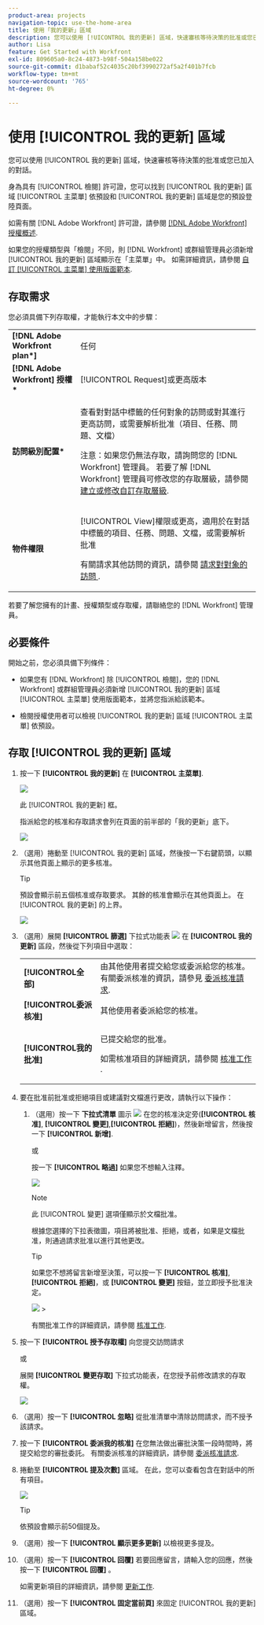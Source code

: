 ```yaml
---
product-area: projects
navigation-topic: use-the-home-area
title: 使用「我的更新」區域
description: 您可以使用 [!UICONTROL 我的更新] 區域，快速審核等待決策的批准或您已加入的對話。
author: Lisa
feature: Get Started with Workfront
exl-id: 809605a0-8c24-4873-b98f-504a158be022
source-git-commit: d1babaf52c4035c20bf3990272af5a2f401b7fcb
workflow-type: tm+mt
source-wordcount: '765'
ht-degree: 0%

---
```


# 使用 [!UICONTROL 我的更新] 區域

<!--
<p data-mc-conditions="QuicksilverOrClassic.Draft mode">(NOTE: there is a similar article like this in the "My Work" folder that is conditioned for Classic only)</p>
-->

您可以使用 [!UICONTROL 我的更新] 區域，快速審核等待決策的批准或您已加入的對話。

身為具有 [!UICONTROL 檢閱] 許可證，您可以找到 [!UICONTROL 我的更新] 區域 [!UICONTROL 主菜單] 依預設和 [!UICONTROL 我的更新] 區域是您的預設登陸頁面。

如需有關 [!DNL Adobe Workfront] 許可證，請參閱 [[!DNL Adobe Workfront] 授權概述](../../../administration-and-setup/add-users/access-levels-and-object-permissions/wf-licenses.md).

如果您的授權類型與「檢閱」不同，則 [!DNL Workfront] 或群組管理員必須新增 [!UICONTROL 我的更新] 區域顯示在「主菜單」中。 如需詳細資訊，請參閱 [自訂 [!UICONTROL 主菜單] 使用版面範本](../../../administration-and-setup/customize-workfront/use-layout-templates/customize-main-menu.md).

## 存取需求

您必須具備下列存取權，才能執行本文中的步驟：

<table style="table-layout:auto"> 
 <col> 
 <col> 
 <tbody> 
  <tr> 
   <td role="rowheader"><strong>[!DNL Adobe Workfront plan*]</strong></td> 
   <td> <p>任何</p> </td> 
  </tr> 
  <tr> 
   <td role="rowheader"><strong>[!DNL Adobe Workfront] 授權*</strong></td> 
   <td> <p>[!UICONTROL Request]或更高版本</p> </td> 
  </tr> 
  <tr> 
   <td role="rowheader"><strong>訪問級別配置*</strong></td> 
   <td> <p>查看對對話中標籤的任何對象的訪問或對其進行更高訪問，或需要解析批准（項目、任務、問題、文檔）</p> <p>注意：如果您仍無法存取，請詢問您的 [!DNL Workfront] 管理員。 若要了解 [!DNL Workfront] 管理員可修改您的存取層級，請參閱 <a href="../../../administration-and-setup/add-users/configure-and-grant-access/create-modify-access-levels.md" class="MCXref xref">建立或修改自訂存取層級</a>.</p> </td> 
  </tr> 
  <tr> 
   <td role="rowheader"><strong>物件權限</strong></td> 
   <td> <p>[!UICONTROL View]權限或更高，適用於在對話中標籤的項目、任務、問題、文檔，或需要解析批准</p> <p>有關請求其他訪問的資訊，請參閱 <a href="../../../workfront-basics/grant-and-request-access-to-objects/request-access.md" class="MCXref xref">請求對對象的訪問 </a>.</p> </td> 
  </tr> 
 </tbody> 
</table>

若要了解您擁有的計畫、授權類型或存取權，請聯絡您的 [!DNL Workfront] 管理員。

## 必要條件

開始之前，您必須具備下列條件：

* 如果您有 [!DNL Workfront] 除 [!UICONTROL 檢閱]，您的 [!DNL Workfront] 或群組管理員必須新增 [!UICONTROL 我的更新] 區域 [!UICONTROL 主菜單] 使用版面範本，並將您指派給該範本。

* 檢閱授權使用者可以檢視 [!UICONTROL 我的更新] 區域 [!UICONTROL 主菜單] 依預設。

## 存取 [!UICONTROL 我的更新] 區域

1. 按一下 **[!UICONTROL 我的更新]** 在 **[!UICONTROL 主菜單]**.

   ![](assets/access-my-updates-from-main-menu-reviewer-user-nwe-350x294.png)

   此 [!UICONTROL 我的更新] 框。

   指派給您的核准和存取請求會列在頁面的前半部的「我的更新」底下。

   ![](assets/my-updates-mentions-for-reviwers-nwe-350x418.png)

1. （選用）捲動至 [!UICONTROL 我的更新] 區域，然後按一下右鍵箭頭，以顯示其他頁面上顯示的更多核准。

   >[!TIP]
   >
   >預設會顯示前五個核准或存取要求。 其餘的核准會顯示在其他頁面上。 在 [!UICONTROL 我的更新] 的上界。

   ![](assets/pagination-for-my-updates-page-highlighted-nwe-350x78.png)

1. （選用）展開 **[!UICONTROL 篩選]** 下拉式功能表 ![](assets/filter-nwepng.png) 在 **[!UICONTROL 我的更新]** 區段，然後從下列項目中選取：

   <table style="table-layout:auto"> 
    <col> 
    </col> 
    <col> 
    </col> 
    <tbody> 
     <tr> 
      <td role="rowheader"><strong>[!UICONTROL全部]</strong></td> 
      <td>由其他使用者提交給您或委派給您的核准。 有關委派核准的資訊，請參見 <a href="../../../review-and-approve-work/manage-approvals/delegate-approval-requests.md" class="MCXref xref">委派核准請求</a>. </td> 
     </tr> 
     <tr> 
      <td role="rowheader"><strong>[!UICONTROL委派核准]</strong></td> 
      <td>其他使用者委派給您的核准。 </td> 
     </tr> 
     <tr> 
      <td role="rowheader"><strong>[!UICONTROL我的批准]</strong></td> 
      <td> <p>已提交給您的批准。 </p> <p>如需核准項目的詳細資訊，請參閱 <a href="../../../review-and-approve-work/manage-approvals/approving-work.md" class="MCXref xref">核准工作 </a>.</p> </td> 
     </tr> 
    </tbody> 
   </table>

1. 要在批准前批准或拒絕項目或建議對文檔進行更改，請執行以下操作：

   1. （選用）按一下 **下拉式清單** 圖示 ![](assets/down-arrow-blue.png) 在您的核准決定旁(**[!UICONTROL 核准]**, **[!UICONTROL 變更]**,**[!UICONTROL 拒絕]**)，然後新增留言，然後按一下 **[!UICONTROL 新增]**.

      或

      按一下 **[!UICONTROL 略過]** 如果您不想輸入注釋。

      ![](assets/approval-decision-buttons-in-my-updates-with-comment-box-nwe-350x183.png)

      >[!NOTE]
      >
      >此 [!UICONTROL 變更] 選項僅顯示於文檔批准。

      根據您選擇的下拉表徵圖，項目將被批准、拒絕，或者，如果是文檔批准，則通過請求批准以進行其他更改。

      >[!TIP]
      >
      >如果您不想將留言新增至決策，可以按一下 **[!UICONTROL 核准]**, **[!UICONTROL 拒絕]**，或 **[!UICONTROL 變更]** 按鈕，並立即授予批准決定。
      >
      >
      >![](assets/approval-decision-buttons-in-my-updates-nwe-350x169.png)      >

      有關批准工作的詳細資訊，請參閱 [核准工作](../../../review-and-approve-work/manage-approvals/approving-work.md).

1. 按一下 **[!UICONTROL 授予存取權]** 向您提交訪問請求

   或

   展開 **[!UICONTROL 變更存取]** 下拉式功能表，在您授予前修改請求的存取權。

   ![](assets/grant-access-button-in-my-updates-nwe-350x224.png)

1. （選用）按一下 **[!UICONTROL 忽略]** 從批准清單中清除訪問請求，而不授予該請求。
1. 按一下 **[!UICONTROL 委派我的核准]** 在您無法做出審批決策一段時間時，將提交給您的審批委託。 有關委派核准的詳細資訊，請參閱 [委派核准請求](../../../review-and-approve-work/manage-approvals/delegate-approval-requests.md).
1. 捲動至 **[!UICONTROL 提及次數]** 區域。 在此，您可以查看包含在對話中的所有項目。

   ![](assets/mentions-area-for-reviewers-nwe-350x191.png)

   >[!TIP]
   >
   >依預設會顯示前50個提及。

1. （選用）按一下 **[!UICONTROL 顯示更多更新]** 以檢視更多提及。
1. （選用）按一下 **[!UICONTROL 回覆]** 若要回應留言，請輸入您的回應，然後按一下 **[!UICONTROL 回覆]** 。

   如需更新項目的詳細資訊，請參閱 [更新工作](../../../workfront-basics/updating-work-items-and-viewing-updates/update-work.md).

1. （選用）按一下 **[!UICONTROL 固定當前頁]** 來固定 [!UICONTROL 我的更新] 區域。
